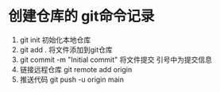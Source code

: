 # 创建仓库的 git命令记录

1. git init 初始化本地仓库
2. git add .  将文件添加到git仓库
3. git commit -m "Initial commit"   将文件提交  引号中为提交信息
4. 链接远程仓库   git remote add origin
5. 推送代码   git push -u origin main